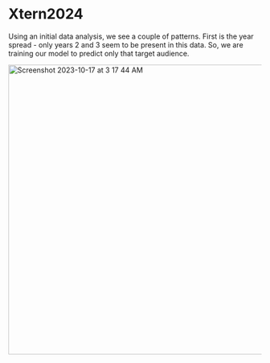 # Xtern2024

Using an initial data analysis, we see a couple of patterns. First is the year spread - only years 2 and 3 seem to be present in this data. So, we are training our model to predict only that target audience.

<img width="576" alt="Screenshot 2023-10-17 at 3 17 44 AM" src="https://github.com/AaryanSri/Xtern2024/assets/77908013/298aa705-b3f7-4754-8107-b929c77cc375">
